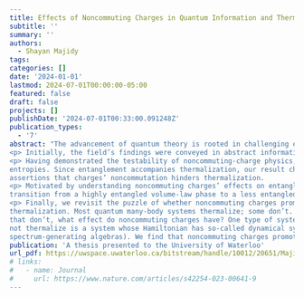 ```yaml
---
title: Effects of Noncommuting Charges in Quantum Information and Thermodynamics
subtitle: ''
summary: ''
authors:
  - Shayan Majidy
tags:
categories: []
date: '2024-01-01'
lastmod: 2024-07-01T00:00:00-05:00
featured: false
draft: false
projects: []
publishDate: '2024-07-01T00:33:00.091248Z'
publication_types:
  - '7'
abstract: "The advancement of quantum theory is rooted in challenging established assumptions. This trend persists as quantum theory extends into other fields, including thermodynamics. One such assumption in thermodynamics is that conserved quantities, known as charges, commute. Lifting this assumption has led to a new subfield, noncommuting charges, at the intersection of quantum information and quantum thermodynamics. The work presented in this thesis identifies various effects of noncommuting charges and extends the topic to many-body physics and experiments.
<p> Initially, the field’s findings were conveyed in abstract information-theoretic terms. To transition these findings to experimental practice and tie them to many-body physics, constructing relevant Hamiltonians is essential. We introduce a method for constructing Hamiltonians that globally conserve noncommuting quantities while facilitating their local transport.
<p> Having demonstrated the testability of noncommuting-charge physics, we aim to delineate its effects. To do so, we construct analogous models that differ in whether their charges commute. We find that noncommuting models exhibit higher entanglement
entropies. Since entanglement accompanies thermalization, our result challenges previous
assertions that charges’ noncommutation hinders thermalization.
<p> Motivated by understanding noncommuting charges’ effects on entanglement, we introduce them into monitored quantum circuits. Monitored quantum circuits typically
transition from a highly entangled volume-law phase to a less entangled area-law phase as one increases the rate of measurements. This holds for monitored quantum circuits with no charges and commuting ones. We find that by introducing noncommuting charges into monitored quantum circuits, the area-law phase becomes replaced with a critical phase. Since critical phases are characterized by long-range entanglement, this result reinforces entanglement enhancement by noncommuting charges.
<p> Finally, we revisit the puzzle of whether noncommuting charges promote or hinder
thermalization. Most quantum many-body systems thermalize; some don’t. In those
that don’t, what effect do noncommuting charges have? One type of system that does
not thermalize is a system whose Hamiltonian has so-called dynamical symmetries (or
spectrum-generating algebras). We find that noncommuting charges promote thermalization by reducing the dynamical symmetries in a system."
publication: 'A thesis presented to the University of Waterloo'
url_pdf: https://uwspace.uwaterloo.ca/bitstream/handle/10012/20651/Majidy_Shayan.pdf
# links:
#   - name: Journal
#     url: https://www.nature.com/articles/s42254-023-00641-9
---
```


